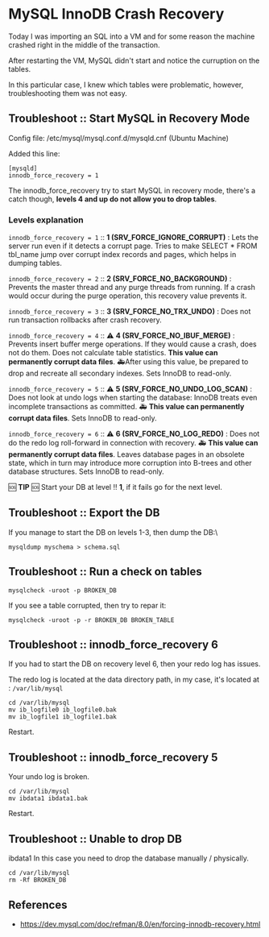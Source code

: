 # MySQL InnoDB Crash Recovery

Today I was importing an SQL into a VM and for some reason the machine crashed right in the
middle of the transaction.

After restarting the VM, MySQL didn't start and notice the curruption on the tables.

In this particular case, I knew which tables were problematic, however, troubleshooting them was not easy.

## Troubleshoot :: Start MySQL in Recovery Mode

Config file:  /etc/mysql/mysql.conf.d/mysqld.cnf (Ubuntu Machine)

Added this line:
```
[mysqld]
innodb_force_recovery = 1
```

The innodb_force_recovery try to start MySQL in recovery mode, there's a catch though,
**levels 4 and up do not allow you to drop tables**.

### Levels explanation
`innodb_force_recovery = 1` :: **1 (SRV_FORCE_IGNORE_CORRUPT)** : Lets the server run even if it detects a corrupt page. Tries to make SELECT * FROM tbl_name jump over corrupt index records and pages, which helps in dumping tables.

`innodb_force_recovery = 2` :: **2 (SRV_FORCE_NO_BACKGROUND)** : Prevents the master thread and any purge threads from running. If a crash would occur during the purge operation, this recovery value prevents it.

`innodb_force_recovery = 3` :: **3 (SRV_FORCE_NO_TRX_UNDO)** : Does not run transaction rollbacks after crash recovery.

`innodb_force_recovery = 4` :: ⚠️ **4 (SRV_FORCE_NO_IBUF_MERGE)** : Prevents insert buffer merge operations. If they would cause a crash, does not do them. Does not calculate table statistics. **This value can permanently corrupt data files**. 🚑After using this value, be prepared to drop and recreate all secondary indexes. Sets InnoDB to read-only.

`innodb_force_recovery = 5` :: ⚠️ **5 (SRV_FORCE_NO_UNDO_LOG_SCAN)** : Does not look at undo logs when starting the database: InnoDB treats even incomplete transactions as committed. 🚑 **This value can permanently corrupt data files**. Sets InnoDB to read-only.

`innodb_force_recovery = 6` :: ⚠️ **6 (SRV_FORCE_NO_LOG_REDO)** : Does not do the redo log roll-forward in connection with recovery. 🚑 **This value can permanently corrupt data files**. Leaves database pages in an obsolete state, which in turn may introduce more corruption into B-trees and other database structures. Sets InnoDB to read-only.


🆘  **TIP** 🆘 Start your DB at level ‼️  **1**, if it fails go for the next level.

## Troubleshoot :: Export the DB

If you manage to start the DB on levels 1-3, then dump the DB:\

```
mysqldump myschema > schema.sql
```

## Troubleshoot :: Run a check on tables

```
mysqlcheck -uroot -p BROKEN_DB
```

If you see a table corrupted, then try to repar it:

```
mysqlcheck -uroot -p -r BROKEN_DB BROKEN_TABLE
```


## Troubleshoot :: innodb_force_recovery 6

If you had to start the DB on recovery level 6, then your redo log has issues.

The redo log is located at the data directory path, in my case, it's located at : `/var/lib/mysql`


```
cd /var/lib/mysql
mv ib_logfile0 ib_logfile0.bak
mv ib_logfile1 ib_logfile1.bak
```

Restart.

## Troubleshoot :: innodb_force_recovery 5

Your undo log is broken.

```
cd /var/lib/mysql
mv ibdata1 ibdata1.bak
```

Restart.


## Troubleshoot :: Unable to drop DB
ibdata1
In this case you need to drop the database manually / physically.

```
cd /var/lib/mysql
rm -Rf BROKEN_DB
```


## References
* https://dev.mysql.com/doc/refman/8.0/en/forcing-innodb-recovery.html